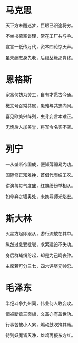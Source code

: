 # 马克思

天下方未醒迷梦，巨眼已识途将穷。

不坐书斋空谈理，常在工厂共与争。

宣言一纸传万代，资本四论惊天声。

虽未酬志身先老，后继丛簇那肯终。

# 恩格斯

家富何妨为劳工，自有才贯古今通。

檄文号召常共属，患难与共志向同。

喜见欧美兴阵列，虫豸妄言本难正。

无愧后人加美誉，将军令名实不空。

# 列宁

一从垄断帝国成，便知薄弱易为功。

国际修正知难挽，首倡代表结工农。

讲演每每气度盛，红旗纷纷举相从。

如今弃之墙奥处，未妨导师光焰宏。

# 斯大林

火星方起即跟从，游行流放在其中。

纵然过急受批驳，求索建设不失功。

身后群蝇纷纷起，却是为己鸣丧钟。

主席若可分三七，四六评尽元帅忠。

# 毛泽东

半纪斗争九州同，伟业何人敢妄攻。

惜被断章三面旗，文革亦有盖世功。

行事苦被小人累，煽动鼓吹掩其庸。

待到妖魔皆灭净，雄鸡再报东方红。


